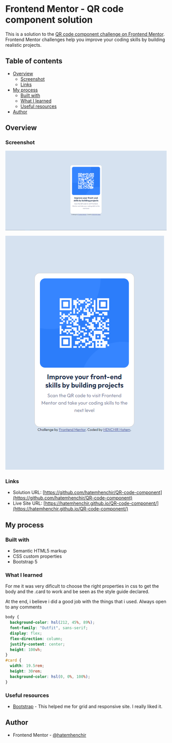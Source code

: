 # Frontend Mentor - QR code component solution

This is a solution to the [QR code component challenge on Frontend Mentor](https://www.frontendmentor.io/challenges/qr-code-component-iux_sIO_H). Frontend Mentor challenges help you improve your coding skills by building realistic projects.

## Table of contents

- [Overview](#overview)
  - [Screenshot](#screenshot)
  - [Links](#links)
- [My process](#my-process)
  - [Built with](#built-with)
  - [What I learned](#what-i-learned)
  - [Useful resources](#useful-resources)
- [Author](#author)


## Overview

### Screenshot

![](./screenshot/desktop%20screenshot.png)

![](./screenshot/mobile%20screenshot.png)

### Links

- Solution URL: [https://github.com/hatemhenchir/QR-code-component](https://github.com/hatemhenchir/QR-code-component)
- Live Site URL: [https://hatemhenchir.github.io/QR-code-component/](https://hatemhenchir.github.io/QR-code-component/)

## My process

### Built with

- Semantic HTML5 markup
- CSS custom properties
- Bootstrap 5

### What I learned

For me it was very dificult to choose the right properties in css to get the body and the .card to work and be seen as the style guide declared.

At the end, i believe i did a good job with the things that i used. Always open to any comments

```css
body {
  background-color: hsl(212, 45%, 89%);
  font-family: "Outfit", sans-serif;
  display: flex;
  flex-direction: column;
  justify-content: center;
  height: 100vh;
}
#card {
  width: 19.5rem;
  height: 30rem;
  background-color: hsl(0, 0%, 100%);
}
```






### Useful resources

- [Bootstrap](https://getbootstrap.com/) - This helped me for grid and responsive site. I really liked it.




## Author

- Frontend Mentor - [@hatemhenchir](https://www.frontendmentor.io/profile/hatemhenchir)





